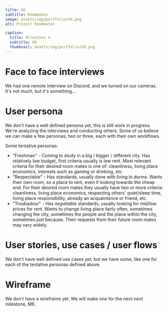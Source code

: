```yaml
---
title: UX
subtitle: Roommates
image: assets/img/portfolio/UX.png
alt: Project Roommates

caption:
  title: Milestone 4
  subtitle: UX
  thumbnail: assets/img/portfolio/UX.png
---
```


# Face to face interviews
We had one remote interview on Discord, and we turned on our cameras. It's not much, but it's something...

# User persona
We don't have a well defined persona yet, this is still work in progress. We're analyzing the interviews and conducting others. Some of us believe we can make a few personas, two or three, each with their own workflows.

Some tentative personas:
* "Freshman" - Coming to study in a big / bigger / different city. Has relatively low budget, first criteria usually is low rent. Most relevant criteria for their desired room mates is one of: cleanliness, living place economics, interests such as gaming or drinking, etc
* "Respectable" - Has standards, usually done with living in dorms. Wants their own room, so a place to rent, even if looking towards the cheap end. For their desired room mates they usually have two or more criteria: cleanliness, living place economics, respecting others' quiet/sleep time, living place responsibility, already an acquaintance or friend, etc.
* "Troubadour" - Has *negotiable* standards, usually looking for mid/low prices for rent. Wants to change living place fairly often, sometimes changing the city, sometimes the people and the place within the city, sometimes just because. Their requests from their future room mates may vary widely.

# User stories, use cases / user flows
We don't have well defined use cases yet, but we have some, like one for each of the tentative personas defined above.

# Wireframe
We don't have a wireframe yet. We will make one for the next-next milestone, M6.